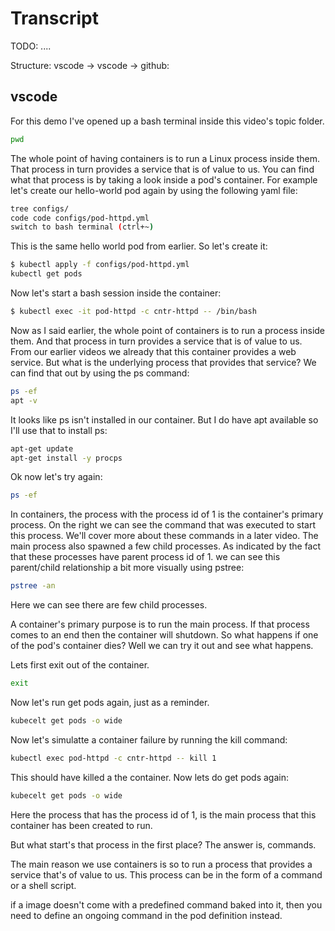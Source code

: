 # Transcript

TODO: ....

Structure:
vscode
-> vscode
-> github: 

## vscode

For this demo I've opened up a bash terminal inside this video's topic folder. 

```bash
pwd
```

The whole point of having containers is to run a Linux process inside them. That process in turn provides a service that is of value to us. You can find what that process is by taking a look inside a pod's container. For example let's create our hello-world pod again by using the following yaml file:



```bash
tree configs/
code code configs/pod-httpd.yml
switch to bash terminal (ctrl+~) 
```

This is the same hello world pod from earlier. So let's create it:

```bash
$ kubectl apply -f configs/pod-httpd.yml
kubectl get pods
```

Now let's start a bash session inside the container:

```bash
$ kubectl exec -it pod-httpd -c cntr-httpd -- /bin/bash
```

Now as I said earlier, the whole point of containers is to run a process inside them. And that process in turn provides a service that is of value to us. From our earlier videos we already that this container provides a web service. But what is the underlying process that provides that service? We can find that out by using the ps command:

```bash
ps -ef
apt -v
```

It looks like ps isn't installed in our container. But I do have apt available so I'll use that to install ps:

```bash
apt-get update
apt-get install -y procps

```

Ok now let's try again:

```bash
ps -ef
```

In containers, the process with the process id of 1 is the container's primary process. On the right we can see the command that was executed to start this process. We'll cover more about these commands in a later video. The main process also spawned a few child processes. As indicated by the fact that these processes have parent process id of 1. we can see this parent/child relationship a bit more visually using pstree:

```bash
pstree -an
```

Here we can see there are few child processes. 


A container's primary purpose is to run the main process. If that process comes to an end then the container will shutdown. So what happens if one of the pod's container dies? Well we can try it out and see what happens. 

Lets first exit out of the container. 

```bash
exit
```

Now let's run get pods again, just as a reminder. 

```bash
kubecelt get pods -o wide
```

Now let's simulatte a container failure by running the kill command:

```bash
kubectl exec pod-httpd -c cntr-httpd -- kill 1
```

This should have killed a the container. Now lets do get pods again:


```bash
kubecelt get pods -o wide
```







Here the process that has the process id of 1, is the main process that this container has been created to run. 


But what start's that process in the first place? The answer is, commands.




The main reason we use containers is so to run a process that provides a service that's of value to us. This process can be in the form of a command or a shell script. 

if a image doesn't come with a predefined command baked into it, then you need to define an ongoing command in the pod definition instead. 